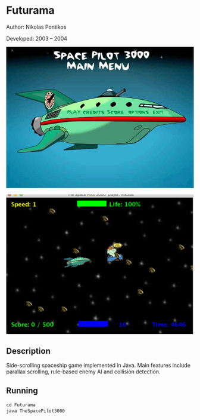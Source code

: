# Futurama

Author: Nikolas Pontikos

Developed: 2003 – 2004


![Screenshot](Futurama/Images/mainMenu.jpg)

![Screenshot2](Futurama/Images/Screen%20Shot%202018-01-02%20at%2021.50.30.png)


## Description

Side-scrolling spaceship game implemented in Java. Main features include parallax scrolling, rule-based enemy AI and collision detection.


## Running

```
cd Futurama
java TheSpacePilot3000
```

